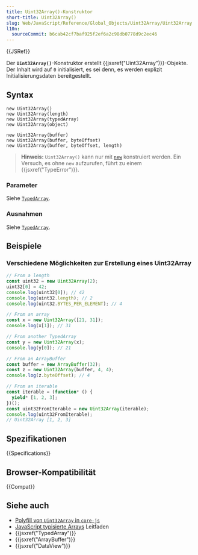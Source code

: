 ```yaml
---
title: Uint32Array()-Konstruktor
short-title: Uint32Array()
slug: Web/JavaScript/Reference/Global_Objects/Uint32Array/Uint32Array
l10n:
  sourceCommit: b6cab42cf7baf925f2ef6a2c98db0778d9c2ec46
---
```


{{JSRef}}

Der **`Uint32Array()`**-Konstruktor erstellt {{jsxref("Uint32Array")}}-Objekte. Der Inhalt wird auf `0` initialisiert, es sei denn, es werden explizit Initialisierungsdaten bereitgestellt.

## Syntax

```js-nolint
new Uint32Array()
new Uint32Array(length)
new Uint32Array(typedArray)
new Uint32Array(object)

new Uint32Array(buffer)
new Uint32Array(buffer, byteOffset)
new Uint32Array(buffer, byteOffset, length)
```

> **Hinweis:** `Uint32Array()` kann nur mit [`new`](/de/docs/Web/JavaScript/Reference/Operators/new) konstruiert werden. Ein Versuch, es ohne `new` aufzurufen, führt zu einem {{jsxref("TypeError")}}.

### Parameter

Siehe [`TypedArray`](/de/docs/Web/JavaScript/Reference/Global_Objects/TypedArray#parameters).

### Ausnahmen

Siehe [`TypedArray`](/de/docs/Web/JavaScript/Reference/Global_Objects/TypedArray#exceptions).

## Beispiele

### Verschiedene Möglichkeiten zur Erstellung eines Uint32Array

```js
// From a length
const uint32 = new Uint32Array(2);
uint32[0] = 42;
console.log(uint32[0]); // 42
console.log(uint32.length); // 2
console.log(uint32.BYTES_PER_ELEMENT); // 4

// From an array
const x = new Uint32Array([21, 31]);
console.log(x[1]); // 31

// From another TypedArray
const y = new Uint32Array(x);
console.log(y[0]); // 21

// From an ArrayBuffer
const buffer = new ArrayBuffer(32);
const z = new Uint32Array(buffer, 4, 4);
console.log(z.byteOffset); // 4

// From an iterable
const iterable = (function* () {
  yield* [1, 2, 3];
})();
const uint32FromIterable = new Uint32Array(iterable);
console.log(uint32FromIterable);
// Uint32Array [1, 2, 3]
```

## Spezifikationen

{{Specifications}}

## Browser-Kompatibilität

{{Compat}}

## Siehe auch

- [Polyfill von `Uint32Array` in `core-js`](https://github.com/zloirock/core-js#ecmascript-typed-arrays)
- [JavaScript typisierte Arrays](/de/docs/Web/JavaScript/Guide/Typed_arrays) Leitfaden
- {{jsxref("TypedArray")}}
- {{jsxref("ArrayBuffer")}}
- {{jsxref("DataView")}}
